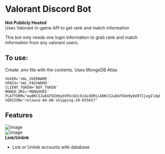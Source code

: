 # Valorant Discord Bot
**Not Publicly Hosted**\
Uses Valorant in-game API to get rank and match information

This bot only needs one login information to grab rank and match information from any valorant users.

## To use:
Create .env file with the contents. Uses MongoDB Atlas
```
VUSER='VAL_USERNAME'
VPASS='VAL_PASSWORD'
CLIENT_TOKEN='BOT_TOKEN'
MONGO_URI='MONGOURI'
PLATFORM="ew0KCSJwbGF0Zm9ybVR5cGUiOiAiUEMiLA0KCSJwbGF0Zm9ybU9TIjogIldpbmRvd3MiLA0KCSJwbGF0Zm9ybU9TVmVyc2lvbiI6ICIxMC4wLjE5MDQyLjEuMjU2LjY0Yml0IiwNCgkicGxhdGZvcm1DaGlwc2V0IjogIlVua25vd24iDQp9"
VERSION="release-04.00-shipping-20-655657"
```
## Features
![image](https://user-images.githubusercontent.com/59103488/148602724-dc0d2ce7-e057-4a4a-9f08-b4484e9d2673.png)\
![image](https://user-images.githubusercontent.com/59103488/148602807-5914d3c7-3bd9-433f-b182-0d6b4b6fd37e.png)\
**Link/Unlink**
- Link or Unlink accounts with database
